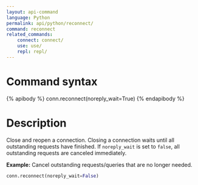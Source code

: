 ```yaml
---
layout: api-command
language: Python
permalink: api/python/reconnect/
command: reconnect
related_commands:
    connect: connect/
    use: use/
    repl: repl/
---
```


# Command syntax #

{% apibody %}
conn.reconnect(noreply_wait=True)
{% endapibody %}

# Description #

Close and reopen a connection. Closing a connection waits until all
outstanding requests have finished.  If `noreply_wait` is set to
`false`, all outstanding requests are canceled immediately.

__Example:__ Cancel outstanding requests/queries that are no longer needed.

```py
conn.reconnect(noreply_wait=False)
```

